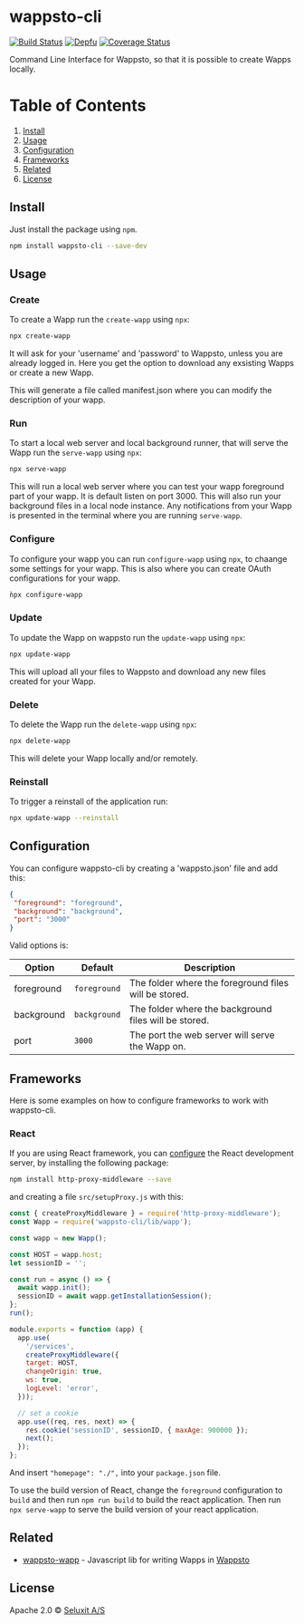 # wappsto-cli
[![Build Status](https://travis-ci.com/Wappsto/wappsto-cli.svg?branch=master)](https://travis-ci.com/Wappsto/wappsto-cli)
[![Depfu](https://badges.depfu.com/badges/c25acea9b059ab7760cb61d1de54f29d/overview.svg)](https://depfu.com/github/Wappsto/wappsto-cli?project_id=7056)
[![Coverage Status](https://coveralls.io/repos/github/Wappsto/wappsto-cli/badge.svg?branch=master)](https://coveralls.io/github/Wappsto/wappsto-cli?branch=master)

Command Line Interface for Wappsto, so that it is possible to create Wapps locally.

# Table of Contents
1. [Install](#install)
2. [Usage](#usage)
3. [Configuration](#configuration)
4. [Frameworks](#frameworks)
5. [Related](#related)
6. [License](#license)

## Install

Just install the package using `npm`.

```sh
npm install wappsto-cli --save-dev
```

## Usage

### Create

To create a Wapp run the `create-wapp` using `npx`:

```sh
npx create-wapp
```

It will ask for your 'username' and 'password' to Wappsto, unless you are already logged in.
Here you get the option to download any exsisting Wapps or create a new Wapp.

This will generate a file called manifest.json where you can modify the description of your wapp.

### Run

To start a local web server and local background runner, that will serve the Wapp run the `serve-wapp` using `npx`:

```sh
npx serve-wapp
```

This will run a local web server where you can test your wapp foreground part of your wapp. It is default listen on port 3000.
This will also run your background files in a local node instance.
Any notifications from your Wapp is presented in the terminal where you are running `serve-wapp`.

### Configure

To configure your wapp you can run `configure-wapp` using `npx`, to chaange some settings for your wapp.
This is also where you can create OAuth configurations for your wapp.

```sh
ǹpx configure-wapp
```

### Update

To update the Wapp on wappsto run the `update-wapp` using `npx`:

```sh
npx update-wapp
```

This will upload all your files to Wappsto and download any new files created for your Wapp.

### Delete

To delete the Wapp run the `delete-wapp` using `npx`:

```sh
npx delete-wapp
```

This will delete your Wapp locally and/or remotely.

### Reinstall

To trigger a reinstall of the application run:

```sh
npx update-wapp --reinstall
```

## Configuration

You can configure wappsto-cli by creating a 'wappsto.json' file and add this:

```json
{
 "foreground": "foreground",
 "background": "background",
 "port": "3000"
}
```

Valid options is:

| Option     | Default      | Description                                           |
|------------|--------------|-------------------------------------------------------|
| foreground | `foreground` | The folder where the foreground files will be stored. |
| background | `background` | The folder where the background files will be stored. |
| port       | `3000`       | The port the web server will serve the Wapp on.       |

## Frameworks

Here is some examples on how to configure frameworks to work with wappsto-cli.

### React

If you are using React framework, you can [configure](https://facebook.github.io/create-react-app/docs/proxying-api-requests-in-development#configuring-the-proxy-manually) the React development server, by installing the following package:

```sh
npm install http-proxy-middleware --save
```

and creating a file `src/setupProxy.js` with this:

```js
const { createProxyMiddleware } = require('http-proxy-middleware');
const Wapp = require('wappsto-cli/lib/wapp');

const wapp = new Wapp();

const HOST = wapp.host;
let sessionID = '';

const run = async () => {
  await wapp.init();
  sessionID = await wapp.getInstallationSession();
};
run();

module.exports = function (app) {
  app.use(
    '/services', 
    createProxyMiddleware({
    target: HOST,
    changeOrigin: true,
    ws: true,
    logLevel: 'error',
  }));

  // set a cookie
  app.use((req, res, next) => {
    res.cookie('sessionID', sessionID, { maxAge: 900000 });
    next();
  });
};
```

And insert `"homepage": "./",` into your `package.json` file.

To use the build version of React, change the `foreground` configuration to `build` and then run `npm run build` to build the react application.
Then run `npx serve-wapp` to serve the build version of your react application.

## Related

- [wappsto-wapp](https://github.com/wappsto/javascript-wappsto-wapp) - Javascript lib for writing Wapps in [Wappsto](https://wappsto.com)

## License

Apache 2.0 © [Seluxit A/S](https://www.seluxit.com)
